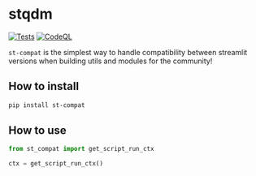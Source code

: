 # stqdm
[![Tests](https://github.com/Wirg/st-compat/actions/workflows/tests.yml/badge.svg)](https://github.com/Wirg/st-compat/actions/workflows/tests.yml)
[![CodeQL](https://github.com/Wirg/st-compat/actions/workflows/codeql-analysis.yml/badge.svg)](https://github.com/Wirg/st-compat/actions/workflows/codeql-analysis.yml)

`st-compat` is the simplest way to handle compatibility between streamlit versions when building utils and modules for the community!

## How to install

```sh
pip install st-compat
```

## How to use

```python
from st_compat import get_script_run_ctx

ctx = get_script_run_ctx()
```
